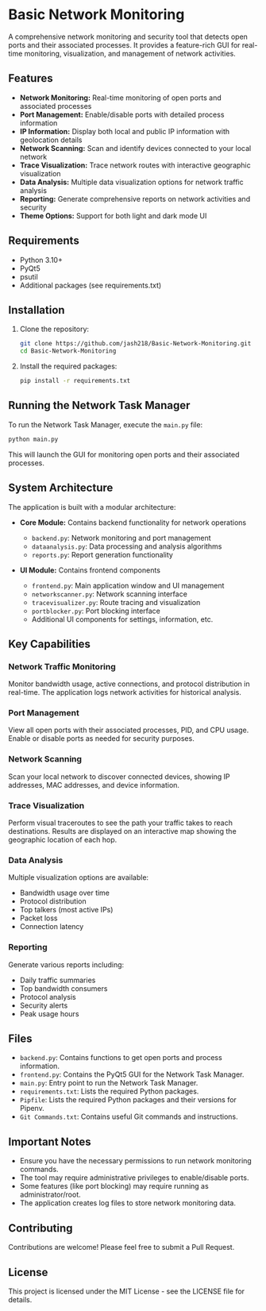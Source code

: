 # Basic Network Monitoring

A comprehensive network monitoring and security tool that detects open ports and their associated processes. It provides a feature-rich GUI for real-time monitoring, visualization, and management of network activities.

## Features

- **Network Monitoring:** Real-time monitoring of open ports and associated processes
- **Port Management:** Enable/disable ports with detailed process information
- **IP Information:** Display both local and public IP information with geolocation details
- **Network Scanning:** Scan and identify devices connected to your local network
- **Trace Visualization:** Trace network routes with interactive geographic visualization
- **Data Analysis:** Multiple data visualization options for network traffic analysis
- **Reporting:** Generate comprehensive reports on network activities and security
- **Theme Options:** Support for both light and dark mode UI

## Requirements

- Python 3.10+
- PyQt5
- psutil
- Additional packages (see requirements.txt)

## Installation

1. Clone the repository:
   ```bash
   git clone https://github.com/jash218/Basic-Network-Monitoring.git
   cd Basic-Network-Monitoring
   ```

2. Install the required packages:
   ```bash
   pip install -r requirements.txt
   ```

## Running the Network Task Manager

To run the Network Task Manager, execute the `main.py` file:

```bash
python main.py
```

This will launch the GUI for monitoring open ports and their associated processes.

## System Architecture

The application is built with a modular architecture:

- **Core Module:** Contains backend functionality for network operations
  - `backend.py`: Network monitoring and port management
  - `dataanalysis.py`: Data processing and analysis algorithms
  - `reports.py`: Report generation functionality

- **UI Module:** Contains frontend components
  - `frontend.py`: Main application window and UI management
  - `networkscanner.py`: Network scanning interface
  - `tracevisualizer.py`: Route tracing and visualization
  - `portblocker.py`: Port blocking interface
  - Additional UI components for settings, information, etc.

## Key Capabilities

### Network Traffic Monitoring
Monitor bandwidth usage, active connections, and protocol distribution in real-time. The application logs network activities for historical analysis.

### Port Management
View all open ports with their associated processes, PID, and CPU usage. Enable or disable ports as needed for security purposes.

### Network Scanning
Scan your local network to discover connected devices, showing IP addresses, MAC addresses, and device information.

### Trace Visualization
Perform visual traceroutes to see the path your traffic takes to reach destinations. Results are displayed on an interactive map showing the geographic location of each hop.

### Data Analysis
Multiple visualization options are available:
- Bandwidth usage over time
- Protocol distribution
- Top talkers (most active IPs)
- Packet loss
- Connection latency

### Reporting
Generate various reports including:
- Daily traffic summaries
- Top bandwidth consumers
- Protocol analysis
- Security alerts
- Peak usage hours

## Files

- `backend.py`: Contains functions to get open ports and process information.
- `frontend.py`: Contains the PyQt5 GUI for the Network Task Manager.
- `main.py`: Entry point to run the Network Task Manager.
- `requirements.txt`: Lists the required Python packages.
- `Pipfile`: Lists the required Python packages and their versions for Pipenv.
- `Git Commands.txt`: Contains useful Git commands and instructions.

## Important Notes

- Ensure you have the necessary permissions to run network monitoring commands.
- The tool may require administrative privileges to enable/disable ports.
- Some features (like port blocking) may require running as administrator/root.
- The application creates log files to store network monitoring data.

## Contributing

Contributions are welcome! Please feel free to submit a Pull Request.

## License

This project is licensed under the MIT License - see the LICENSE file for details.

